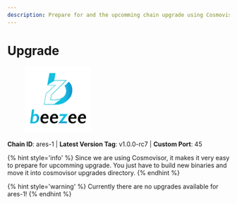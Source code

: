 ```yaml
---
description: Prepare for and the upcomming chain upgrade using Cosmovisor.
---
```


# Upgrade

<figure><img src="https://github.com/takeshi-val/Logo/raw/main/beezee.png" width="150" alt=""><figcaption></figcaption></figure>

**Chain ID**: ares-1 | **Latest Version Tag**: v1.0.0-rc7 | **Custom Port**: 45

{% hint style='info' %}
Since we are using Cosmovisor, it makes it very easy to prepare for upcomming upgrade.
You just have to build new binaries and move it into cosmovisor upgrades directory.
{% endhint %}

{% hint style='warning' %}
Currently there are no upgrades available for ares-1!
{% endhint %}
